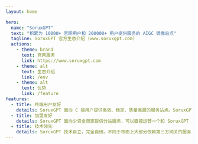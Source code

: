 ```yaml
---
layout: home

hero:
  name: "SoruxGPT"
  text: "积累为 10000+ 官网用户和 200000+ 用户提供服务的 AIGC 镜像站点"
  tagline: SoruxGPT 官方生态介绍 (www.soruxgpt.com)
  actions:
    - theme: brand
      text: 官网服务
      link: https://www.soruxgpt.com
    - theme: alt
      text: 生态介绍
      link: /env
    - theme: alt
      text: 优势
      link: /feature
features:
  - title: 终端用户友好
    details: SoruxGPT 面向 C 端用户提供高效、稳定、质量高超的服务站点。SoruxGPT 官方站点支持以极低的价格提供 ChatGPT / Claude / MidJourney 镜像服务，提供 AIGC API 支持。 目前已为超过 10000 用户服务。
  - title: 加盟友好
    details: SoruxGPT 面向少资金商家提供分站服务，可以直接运营一个和 SoruxGPT 主站点完全相同的站点服务。同时，我们也为大型商家提供程序部署服务。
  - title: 技术领先
    details: SoruxGPT 技术自立，完全自研。不同于市面上大部分依赖第三方网关的服务，SoruxGPT 独立解决包括 ChatGPT / Claude / MidJourney 等在内的镜像 / API 逆向服务。
---
```


